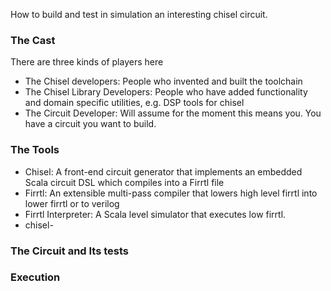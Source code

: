 How to build and test in simulation an interesting chisel circuit.
### The Cast
There are three kinds of players here
 - The Chisel developers: People who invented and built the toolchain
 - The Chisel Library Developers: People who have added functionality and domain specific utilities, e.g. DSP tools for chisel
 - The Circuit Developer: Will assume for the moment this means you. You have a circuit you want to build.
### The Tools
 - Chisel: A front-end circuit generator that implements an embedded Scala circuit DSL which compiles into a Firrtl file
 - Firrtl: An extensible multi-pass compiler that lowers high level firrtl into lower firrtl or to verilog
 - Firrtl Interpreter: A Scala level simulator that executes low firrtl.
 - chisel-
### The Circuit and Its tests
### Execution